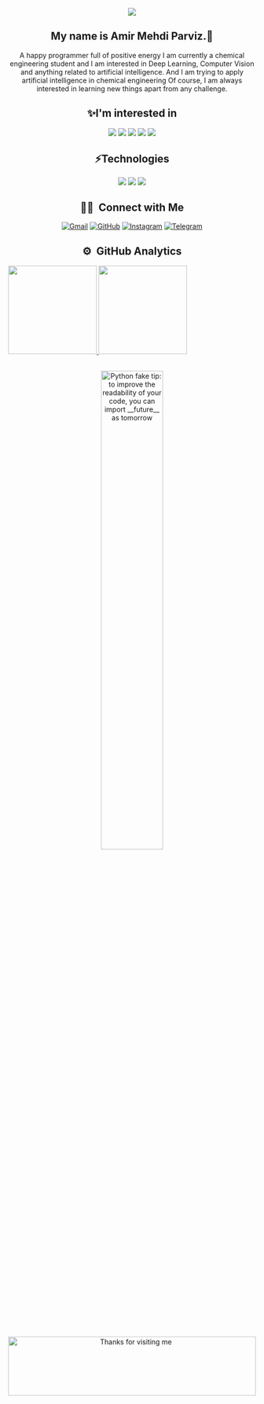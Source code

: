 <p align="center">
  <img src="https://camo.githubusercontent.com/2d97fc6917462d31a885631ec887824db6974df46eccea2ae131ff3ece798a0a/68747470733a2f2f63617073756c652d72656e6465722e76657263656c2e6170702f6170693f747970653d776176696e6726636f6c6f723d6772616469656e7426746578743d48656c6c6f21266865696768743d3130302673656374696f6e3d686561646572"/>
</p>
<body>

<h2 align="center">My name is Amir Mehdi Parviz.👋</h2>
<p align="center">A happy programmer full of positive energy
I am currently a chemical engineering student and I am interested in Deep Learning, Computer Vision and anything related to artificial intelligence. And I am trying to apply artificial intelligence in chemical engineering
Of course, I am always interested in learning new things apart from any challenge. 
</p>
<!---
GIGAParviz/GIGAParviz is a ✨ special ✨ repository because its `README.md` (this file) appears on your GitHub profile.
You can click the Preview link to take a look at your changes.
--->
<p>	
<h2 align="center">✨I'm interested in</h2>
</p>
<p align="center">
<img src="https://img.shields.io/badge/Machine Learning-green"> <img src="https://img.shields.io/badge/Deep Learning-red"> <img src="https://img.shields.io/badge/Computer Vision-magenta"> <img src="https://img.shields.io/badge/Natural Language Processing-yellow"> <img src="https://img.shields.io/badge/Reinforcement Learning-blue">
</p>

<p>	
<h2 align="center">⚡Technologies</h2>

<p align="center">
<img src="[https://www.vectorlogo.zone/logos/opencv/opencv-ar21.svg](https://www.vectorlogo.zone/logos/python/python-ar21.svg)">
<img src="https://www.vectorlogo.zone/logos/opencv/opencv-ar21.svg"> <img src="https://www.vectorlogo.zone/logos/tensorflow/tensorflow-ar21.svg"> 
																			  
</p>


<p>	
<h2 align="center">🤝🏻 &nbsp;Connect with Me</h2>
</p>

<p align="center">
	<a href="mailto:a.m.parviz02@gmail.com"><img img src="https://img.shields.io/badge/gmail-%23EA4335.svg?style=plastic&logo=gmail&logoColor=white" 
							alt="Gmail"/></a>
	<a href="https://github.com/gigaparviz"><img src="https://img.shields.io/badge/github-%23181717.svg?style=plastic&logo=github&logoColor=white" alt="GitHub"/></a>
	<a href="https://www.instagram.com/giga_parviz/"><img src="https://img.shields.io/badge/instagram-%23E4405F.svg?style=plastic&logo=instagram&logoColor=white" alt="Instagram"/></a>
	<a href="https://t.me/am_parviz/"><img src="https://img.shields.io/badge/telegram-%230088CC.svg?style=plastic&logo=telegram&logoColor=white" alt="Telegram"/></a>
</p>


 <p>
	 <h2 align="center">⚙️ &nbsp;GitHub Analytics</h2>
 </p>

<p>
<a href="https://github.com/GIGAParviz/GIGAParviz">
  <img height="180em" src="https://github-readme-stats-eight-theta.vercel.app/api?username=GIGAParviz&show_icons=true&theme=algolia&include_all_commits=true&count_private=true"/>
  <img height="180em" src="https://github-readme-stats-eight-theta.vercel.app/api/top-langs/?username=GIGAParviz&layout=compact&langs_count=8&theme=algolia"/>




<br>
<br>
<div align="center">
  <img src="https://user-images.githubusercontent.com/38964964/167205200-026483f2-8b0f-4101-b76f-96347a246889.png" width="50%" alt="Python fake tip: to improve the readability of your code, you can import __future__ as tomorrow">
</div>
<br>


<div align="center">

<img height="120" alt="Thanks for visiting me" width="100%" src="https://raw.githubusercontent.com/BrunnerLivio/brunnerlivio/master/images/marquee.svg" />
<br />

</div>



